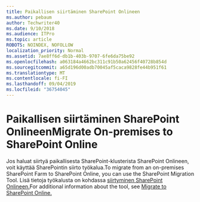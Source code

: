```yaml
---
title: Paikallisen siirtäminen SharePoint Onlineen
ms.author: pebaum
author: Techwriter40
ms.date: 9/10/2018
ms.audience: ITPro
ms.topic: article
ROBOTS: NOINDEX, NOFOLLOW
localization_priority: Normal
ms.assetid: 7ae8ff6d-db1b-403b-9707-6fe6da75be92
ms.openlocfilehash: a063184a4662bc311c91b50a62456f40728b854d
ms.sourcegitcommit: a65d196d00adb70045af5caca9828fe44b951f61
ms.translationtype: MT
ms.contentlocale: fi-FI
ms.lasthandoff: 09/04/2019
ms.locfileid: "36754045"
---
```

# <a name="migrate-on-premises-to-sharepoint-online"></a><span data-ttu-id="baf3b-102">Paikallisen siirtäminen SharePoint Onlineen</span><span class="sxs-lookup"><span data-stu-id="baf3b-102">Migrate On-premises to SharePoint Online</span></span>

<span data-ttu-id="baf3b-103">Jos haluat siirtyä paikallisesta SharePoint-klusterista SharePoint Onlineen, voit käyttää SharePointin siirto työkalua.</span><span class="sxs-lookup"><span data-stu-id="baf3b-103">To migrate from an on-premises SharePoint Farm to SharePoint Online, you can use the SharePoint Migration Tool.</span></span> <span data-ttu-id="baf3b-104">Lisä tietoja työkalusta on kohdassa [siirtyminen SharePoint Onlineen.](https://go.microsoft.com/fwlink/?linkid=2019574)</span><span class="sxs-lookup"><span data-stu-id="baf3b-104">For additional information about the tool, see [Migrate to SharePoint Online.](https://go.microsoft.com/fwlink/?linkid=2019574)</span></span>
  

